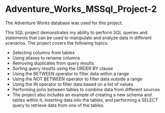 # Adventure_Works_MSSql_Project-2

The Adventure Works database was used for this project.

This SQL project demonstrates my ability to perform SQL queries and statements that can be used to manipulate and analyze data in different scenarios. The project covers the following topics:
- Selecting columns from tables
- Using aliases to rename columns
- Removing duplicates from query results
- Sorting query results using the ORDER BY clause
- Using the BETWEEN operator to filter data within a range
- Using the NOT BETWEEN operator to filter data outside a range
- Using the IN operator to filter data based on a list of values
- Performing joins between tables to combine data from different sources
- The project also includes an example of creating a new schema and tables within it, inserting data into the tables, and performing a SELECT query to retrieve data from one of the tables.
